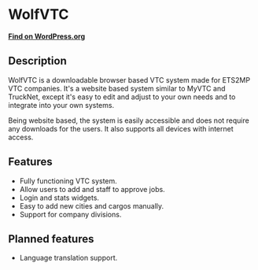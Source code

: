 # WolfVTC
**[Find on WordPress.org](http://wordpress.org/)**

## Description
WolfVTC is a downloadable browser based VTC system made for ETS2MP VTC companies. It's a website based system similar to MyVTC and TruckNet, except it's easy to edit and adjust to your own needs and to integrate into your own systems.

Being website based, the system is easily accessible and does not require any downloads for the users. It also supports all devices with internet access.

## Features
- Fully functioning VTC system.
- Allow users to add and staff to approve jobs.
- Login and stats widgets.
- Easy to add new cities and cargos manually.
- Support for company divisions.

## Planned features
- Language translation support.